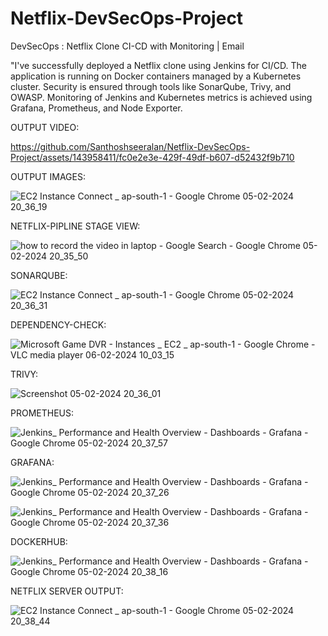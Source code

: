 # Netflix-DevSecOps-Project
DevSecOps : Netflix Clone CI-CD with Monitoring | Email

"I've successfully deployed a Netflix clone using Jenkins for CI/CD. The application is running on Docker containers managed by a Kubernetes cluster. Security is ensured through tools like SonarQube, Trivy, and OWASP. Monitoring of Jenkins and Kubernetes metrics is achieved using Grafana, Prometheus, and Node Exporter.

OUTPUT VIDEO:

https://github.com/Santhoshseeralan/Netflix-DevSecOps-Project/assets/143958411/fc0e2e3e-429f-49df-b607-d52432f9b710

OUTPUT IMAGES:

![EC2 Instance Connect _ ap-south-1 - Google Chrome 05-02-2024 20_36_19](https://github.com/Santhoshseeralan/Netflix-DevSecOps-Project/assets/143958411/4caf446c-1bf8-4800-97da-38a161edafac)

NETFLIX-PIPLINE STAGE VIEW:

![how to record the video in laptop - Google Search - Google Chrome 05-02-2024 20_35_50](https://github.com/Santhoshseeralan/Netflix-DevSecOps-Project/assets/143958411/03d2ca18-0ce9-48a4-b569-93e3e0894bc4)

SONARQUBE:

![EC2 Instance Connect _ ap-south-1 - Google Chrome 05-02-2024 20_36_31](https://github.com/Santhoshseeralan/Netflix-DevSecOps-Project/assets/143958411/6b5116fa-022c-45dc-ad60-413b877229e6)

DEPENDENCY-CHECK:

![Microsoft Game DVR - Instances _ EC2 _ ap-south-1 - Google Chrome - VLC media player 06-02-2024 10_03_15](https://github.com/Santhoshseeralan/Netflix-DevSecOps-Project/assets/143958411/54810a74-8f82-4555-b498-bc0ce556a6b8)

TRIVY:

![Screenshot 05-02-2024 20_36_01](https://github.com/Santhoshseeralan/Netflix-DevSecOps-Project/assets/143958411/b1bee6f4-d8fc-4103-91a9-bf34c751b5e9)

PROMETHEUS:

![Jenkins_ Performance and Health Overview - Dashboards - Grafana - Google Chrome 05-02-2024 20_37_57](https://github.com/Santhoshseeralan/Netflix-DevSecOps-Project/assets/143958411/018c8cfa-4644-4565-97af-77418311d8ef)

GRAFANA:

![Jenkins_ Performance and Health Overview - Dashboards - Grafana - Google Chrome 05-02-2024 20_37_26](https://github.com/Santhoshseeralan/Netflix-DevSecOps-Project/assets/143958411/729c2d85-74ba-4f9b-a339-ee459c4f7af2)

![Jenkins_ Performance and Health Overview - Dashboards - Grafana - Google Chrome 05-02-2024 20_37_36](https://github.com/Santhoshseeralan/Netflix-DevSecOps-Project/assets/143958411/3aca91aa-fa04-4b6b-bb01-7bec045ae8f1)

DOCKERHUB:

![Jenkins_ Performance and Health Overview - Dashboards - Grafana - Google Chrome 05-02-2024 20_38_16](https://github.com/Santhoshseeralan/Netflix-DevSecOps-Project/assets/143958411/08cfcab0-5952-4108-8215-34af518d4908)

NETFLIX SERVER OUTPUT:

![EC2 Instance Connect _ ap-south-1 - Google Chrome 05-02-2024 20_38_44](https://github.com/Santhoshseeralan/Netflix-DevSecOps-Project/assets/143958411/da6e6f1e-aaac-4ab7-9edc-63de2c2a8ee2)




